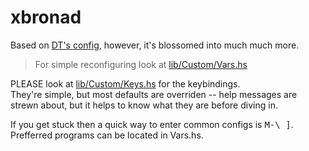 # xbronad

Based on [DT's config](https://gitlab.com/dwt1/dotfiles/-/tree/master/.xmonad), however, it's blossomed into much much more.

> For simple reconfiguring look at [lib/Custom/Vars.hs](https://github.com/Techtiger255/xbronad/blob/master/lib/Custom/Vars.hs)

PLEASE look at [lib/Custom/Keys.hs](https://github.com/Techtiger255/xbronad/blob/master/lib/Custom/Keys.hs) for the keybindings.  
They're simple, but most defaults are overriden -- help messages are strewn about, but it helps to know what they are before diving in.

If you get stuck then a quick way to enter common configs is <kbd>M-\\ ]</kbd>.  
Prefferred programs can be located in Vars.hs.
